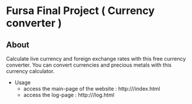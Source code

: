 # Fursa Final Project ( Currency converter )
## About 
Calculate live currency and foreign exchange rates with this free currency converter. You can convert currencies and precious metals with this currency calculator.

* Usage 
    *   access the main-page of the website : http://<server-ip>/index.html
    *   access the log-page  : http://<server-ip>/log.html



